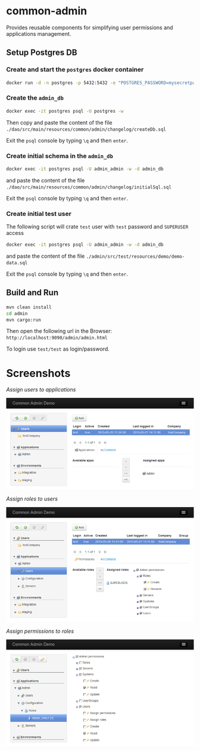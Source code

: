 # common-admin
Provides reusable components for simplifying user permissions and applications management.

## Setup Postgres DB

### Create and start the `postgres` docker container
```bash
docker run -d -n postgres -p 5432:5432 -e "POSTGRES_PASSWORD=mysecretpassword" postgres:9.5.3
```

### Create the `admin_db`
```bash
docker exec -it postgres psql -U postgres -w
```
Then copy and paste the content of the file `./dao/src/main/resources/common/admin/changelog/createDb.sql`

Exit the `psql` console by typing `\q` and then `enter`.

### Create initial schema in the `admin_db`
```bash
docker exec -it postgres psql -U admin_admin -w -d admin_db
```
and paste the content of the file `./dao/src/main/resources/common/admin/changelog/initialSql.sql`

Exit the `psql` console by typing `\q` and then `enter`.

### Create initial test user
The following script will crate `test` user with `test` password and `SUPERUSER` access
```bash
docker exec -it postgres psql -U admin_admin -w -d admin_db
```
and paste the content of the file `./admin/src/test/resources/demo/demo-data.sql`

Exit the `psql` console by typing `\q` and then `enter`.

## Build and Run
```bash
mvn clean install
cd admin
mvn cargo:run
```
Then open the following url in the Browser: `http://localhost:9090/admin/admin.html`

To login use `test/test` as login/password.

Screenshots
==============

*Assign users to applications*

![](https://github.com/viktor-podzigun/common-admin/blob/master/doc/screenshots/user-apps.png)

*Assign roles to users*

![](https://github.com/viktor-podzigun/common-admin/blob/master/doc/screenshots/user-roles.png)

*Assign permissions to roles*

![](https://github.com/viktor-podzigun/common-admin/blob/master/doc/screenshots/role-permissions.png)
